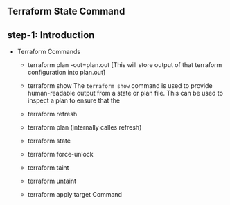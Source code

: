 ## Terraform State Command
## step-1: Introduction 
- Terraform Commands
  - terraform plan  -out=plan.out [This will store output of that terraform configuration into plan.out]
  - terraform show The `terraform show` command is used to provide human-readable output from a state or plan file. This can be used to inspect a plan to ensure that the

  
  - terraform refresh
  - terraform plan (internally calles refresh)
  - terraform state
  - terraform force-unlock
  - terraform taint
  - terraform untaint
  - terraform apply target Command
  